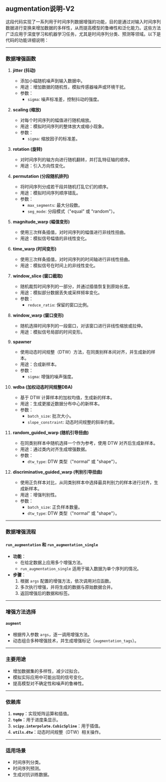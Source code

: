 ## augmentation说明-V2
这段代码实现了一系列用于时间序列数据增强的功能，目的是通过对输入时间序列数据进行变换来增加数据的多样性，从而提高模型的鲁棒性和泛化能力。这些方法广泛应用于深度学习和机器学习任务，尤其是时间序列分类、预测等领域。以下是代码的功能详细说明：

---

### **数据增强函数**
1. **jitter (抖动)**
   - 添加小幅随机噪声到输入数据中。
   - 用途：增加数据的随机性，模拟传感器噪声或环境干扰。
   - 参数：
     - `sigma`: 噪声标准差，控制抖动的强度。

2. **scaling (缩放)**
   - 对每个时间序列的幅值进行随机缩放。
   - 用途：模拟时间序列的整体放大或缩小现象。
   - 参数：
     - `sigma`: 缩放因子的标准差。

3. **rotation (旋转)**
   - 对时间序列的轴方向进行随机翻转，并打乱特征轴的顺序。
   - 用途：引入方向性变化。

4. **permutation (分段随机排列)**
   - 将时间序列分成若干段并随机打乱它们的顺序。
   - 用途：模拟时间序列顺序错乱。
   - 参数：
     - `max_segments`: 最大分段数。
     - `seg_mode`: 分段模式（"equal" 或 "random"）。

5. **magnitude_warp (幅值变形)**
   - 使用三次样条插值，对时间序列的幅值进行非线性扭曲。
   - 用途：模拟信号幅值的非线性变化。

6. **time_warp (时间变形)**
   - 使用三次样条插值，对时间序列的时间轴进行非线性扭曲。
   - 用途：模拟信号在时间上的非线性变化。

7. **window_slice (窗口截取)**
   - 随机裁剪时间序列的一部分，并通过插值恢复到原始长度。
   - 用途：模拟部分数据丢失或采样频率变化。
   - 参数：
     - `reduce_ratio`: 保留的窗口比例。

8. **window_warp (窗口变形)**
   - 随机选择时间序列的一段窗口，对该窗口进行非线性缩放或拉伸。
   - 用途：模拟信号局部的时间变形。

9. **spawner**
   - 使用动态时间规整（DTW）方法，在同类别样本间对齐，并生成新的样本。
   - 用途：合成新样本。
   - 参数：
     - `sigma`: 增强的噪声强度。

10. **wdba (加权动态时间规整DBA)**
    - 基于 DTW 计算样本的加权均值，生成新的样本。
    - 用途：生成更接近数据分布中心的新样本。
    - 参数：
      - `batch_size`: 批次大小。
      - `slope_constraint`: 动态时间规整的斜率约束。

11. **random_guided_warp (随机引导扭曲)**
    - 在同类别样本中随机选择一个作为参考，使用 DTW 对齐后生成新样本。
    - 用途：通过类内对齐生成增强数据。
    - 参数：
      - `dtw_type`: DTW 类型（"normal" 或 "shape"）。

12. **discriminative_guided_warp (判别引导扭曲)**
    - 使用正负样本对比，从同类别样本中选择最具判别力的样本进行对齐，生成新样本。
    - 用途：增强判别性。
    - 参数：
      - `batch_size`: 正负样本数量。
      - `dtw_type`: DTW 类型（"normal" 或 "shape"）。

---

### **数据增强流程**
#### `run_augmentation` 和 `run_augmentation_single`
- **功能**：
  - 在给定数据上应用多个增强方法。
  - `run_augmentation_single` 适用于输入数据为单个序列的情况。
- **步骤**：
  1. 根据 `args` 配置的增强方法，依次调用对应函数。
  2. 多次执行增强，并将生成的数据与原始数据合并。
  3. 返回增强后的数据和标签。

---

### **增强方法选择**
#### `augment`
- 根据传入参数 `args`，逐一调用增强方法。
- 动态组合多种增强技术，并生成增强标记（`augmentation_tags`）。

---

### **主要用途**
- 增加数据集的多样性，减少过拟合。
- 模拟实际应用中可能出现的信号变化。
- 提高模型对不确定性和噪声的鲁棒性。

---

### **依赖库**
1. **`numpy`**：实现矩阵运算和插值。
2. **`tqdm`**：用于进度条显示。
3. **`scipy.interpolate.CubicSpline`**：用于插值。
4. **`utils.dtw`**：动态时间规整（DTW）相关操作。

---

### **适用场景**
- 时间序列分类。
- 时间序列预测。
- 生成对抗训练数据。
